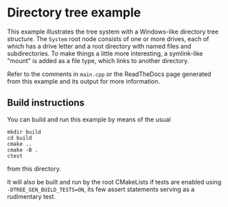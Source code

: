 # Directory tree example

This example illustrates the tree system with a Windows-like directory tree
structure. The `System` root node consists of one or more drives, each of which
has a drive letter and a root directory with named files and subdirectories. To
make things a little more interesting, a symlink-like "mount" is added as a file
type, which links to another directory.

Refer to the comments in `main.cpp` or the ReadTheDocs page generated from this
example and its output for more information.

## Build instructions

You can build and run this example by means of the usual

    mkdir build
    cd build
    cmake ..
    cmake -B .
    ctest

from this directory.

It will also be built and run by the root CMakeLists if tests are enabled using
`-DTREE_GEN_BUILD_TESTS=ON`, its few assert statements serving as a rudimentary
test.
